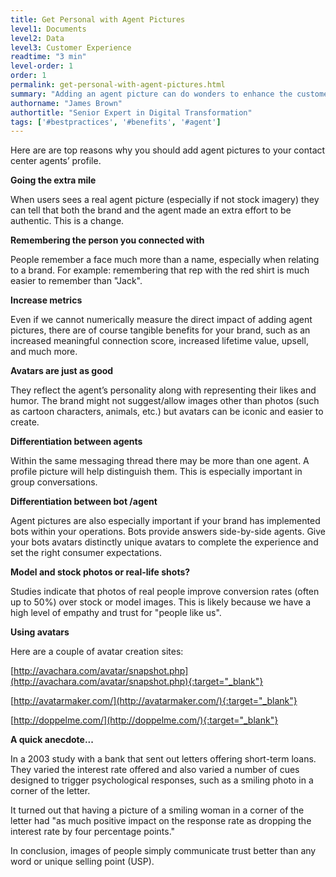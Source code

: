 ```yaml
---
title: Get Personal with Agent Pictures
level1: Documents
level2: Data
level3: Customer Experience
readtime: "3 min"
level-order: 1
order: 1
permalink: get-personal-with-agent-pictures.html
summary: "Adding an agent picture can do wonders to enhance the customer experience. This simple action is just one of the many steps on the road to transforming how people communicate with brands."
authorname: "James Brown"
authortitle: "Senior Expert in Digital Transformation"
tags: ['#bestpractices', '#benefits', '#agent']
---
```


Here are are top reasons why you should add agent pictures to your contact center agents’ profile.

**Going the extra mile**

When users sees a real agent picture (especially if not stock imagery) they can tell that both the brand and the agent made an extra effort to be authentic. This is a change.

**Remembering the person you connected with**

People remember a face much more than a name, especially when relating to a brand. For example: remembering that rep with the red shirt is much easier to remember than "Jack".

**Increase metrics**

Even if we cannot numerically measure the direct impact of adding agent pictures, there are of course tangible benefits for your brand, such as an increased meaningful connection score, increased lifetime value, upsell, and much more.  

**Avatars are just as good**

They reflect the agent’s personality along with representing their likes and humor. The brand might not suggest/allow images other than photos (such as cartoon characters, animals, etc.) but avatars can be iconic and easier to create.

**Differentiation between agents**

Within the same messaging thread there may be more than one agent. A profile picture will help distinguish them. This is especially important in group conversations.

**Differentiation between bot /agent**

Agent pictures are also especially important if your brand has implemented bots within your operations. Bots provide answers side-by-side agents. Give your bots avatars distinctly unique avatars to complete the experience and set the right consumer expectations.

**Model and stock photos or real-life shots?**

Studies indicate that photos of real people improve conversion rates (often up to 50%) over stock or model images. This is likely because we have a high level of empathy and trust for "people like us".

**Using avatars**

Here are a couple of avatar creation sites:

[http://avachara.com/avatar/snapshot.php](http://avachara.com/avatar/snapshot.php){:target="_blank"}

[http://avatarmaker.com/](http://avatarmaker.com/){:target="_blank"}

[http://doppelme.com/](http://doppelme.com/){:target="_blank"}


**A quick anecdote...**

In a 2003 study with a bank that sent out letters offering short-term loans. They varied the interest rate offered and also varied a number of cues designed to trigger psychological responses, such as a smiling photo in a corner of the letter.

It turned out that having a picture of a smiling woman in a corner of the letter had "as much positive impact on the response rate as dropping the interest rate by four percentage points."

In conclusion, images of people simply communicate trust better than any word or unique selling point (USP).
